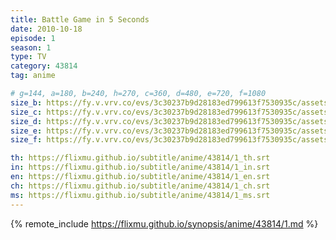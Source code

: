 ```yaml
---
title: Battle Game in 5 Seconds
date: 2010-10-18
episode: 1
season: 1
type: TV
category: 43814
tag: anime

# g=144, a=180, b=240, h=270, c=360, d=480, e=720, f=1080
size_b: https://fy.v.vrv.co/evs/3c30237b9d28183ed799613f7530935c/assets/e8edd32eb93d02cdafa7d715ebf4c14b_4102797.mp4
size_c: https://fy.v.vrv.co/evs/3c30237b9d28183ed799613f7530935c/assets/e8edd32eb93d02cdafa7d715ebf4c14b_4102796.mp4
size_d: https://fy.v.vrv.co/evs/3c30237b9d28183ed799613f7530935c/assets/e8edd32eb93d02cdafa7d715ebf4c14b_4102798.mp4
size_e: https://fy.v.vrv.co/evs/3c30237b9d28183ed799613f7530935c/assets/e8edd32eb93d02cdafa7d715ebf4c14b_4102799.mp4
size_f: https://fy.v.vrv.co/evs/3c30237b9d28183ed799613f7530935c/assets/e8edd32eb93d02cdafa7d715ebf4c14b_4102800.mp4

th: https://flixmu.github.io/subtitle/anime/43814/1_th.srt
in: https://flixmu.github.io/subtitle/anime/43814/1_in.srt
en: https://flixmu.github.io/subtitle/anime/43814/1_en.srt
ch: https://flixmu.github.io/subtitle/anime/43814/1_ch.srt
ms: https://flixmu.github.io/subtitle/anime/43814/1_ms.srt
---
```

{% remote_include https://flixmu.github.io/synopsis/anime/43814/1.md %}
